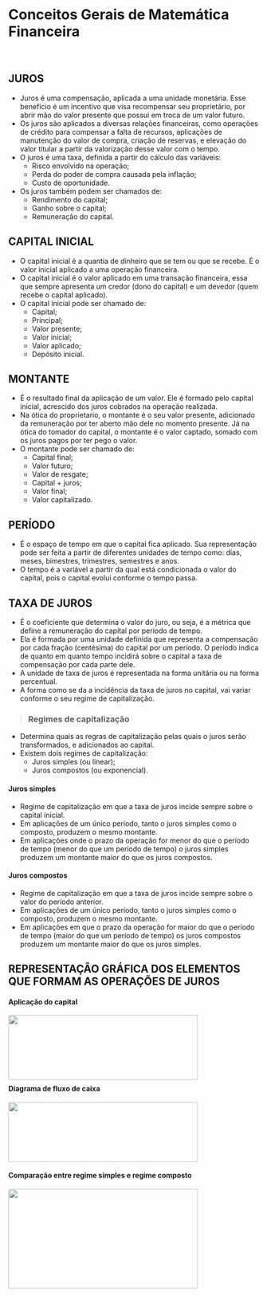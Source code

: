 # Conceitos Gerais de Matemática Financeira

<br>

## JUROS
* Juros é uma compensação, aplicada a uma unidade monetária. Esse benefício é um incentivo que visa recompensar seu proprietário, por abrir mão do valor presente que possui em troca de um valor futuro.
* Os juros são aplicados a diversas relações financeiras, como operações de crédito para compensar a falta de recursos, aplicações de manutenção do valor de compra, criação de reservas, e elevação do valor titular a partir da valorização desse valor com o tempo.
* O juros é uma taxa, definida a partir do cálculo das variáveis:
  - Risco envolvido na operação;
  - Perda do poder de compra causada pela inflação;
  - Custo de oportunidade.
* Os juros também podem ser chamados de:
  - Rendimento do capital;
  - Ganho sobre o capital;
  - Remuneração do capital.

## CAPITAL INICIAL
* O capital inicial é a quantia de dinheiro que se tem ou que se recebe. É o valor inicial aplicado a uma operação financeira.
* O capital inicial é o valor aplicado em uma transação financeira, essa que sempre apresenta um credor (dono do capital) e um devedor (quem recebe o capital aplicado).
* O capital inicial pode ser chamado de:
  - Capital;
  - Principal;
  - Valor presente;
  - Valor inicial;
  - Valor aplicado;
  - Depósito inicial.

## MONTANTE
* É o resultado final da aplicação de um valor. Ele é formado pelo capital inicial, acrescido dos juros cobrados na operação realizada.
* Na ótica do proprietario, o montante é o seu valor presente, adicionado da remuneração por ter aberto mão dele no momento presente. Já na ótica do tomador do capital, o montante é o valor captado, somado com os juros pagos por ter pego o valor.
* O montante pode ser chamado de:
  - Capital final;
  - Valor futuro;
  - Valor de resgate;
  - Capital + juros;
  - Valor final;
  - Valor capitalizado.

## PERÍODO
* É o espaço de tempo em que o capital fica aplicado. Sua representação pode ser feita a partir de diferentes unidades de tempo como: dias, meses, bimestres, trimestres, semestres e anos.
* O tempo é a variável a partir da qual está condicionada o valor do capital, pois o capital evolui conforme o tempo passa.

## TAXA DE JUROS
* É o coeficiente que determina o valor do juro, ou seja, é a métrica que define a remuneração do capital por período de tempo. 
* Ela é formada por uma unidade definida que representa a compensação por cada fração (centésima) do capital por um período. O período indica de quanto em quanto tempo incidirá sobre o capital a taxa de compensação por cada parte dele.
* A unidade de taxa de juros é representada na forma unitária ou na forma percentual.
* A forma como se da a incidência da taxa de juros no capital, vai variar conforme o seu regime de capitalização.

> ### Regimes de capitalização
* Determina quais as regras de capitalização pelas quais o juros serão transformados, e adicionados ao capital. 
* Existem dois regimes de capitalização:
  - Juros simples (ou linear);
  - Juros compostos (ou exponencial).

#### Juros simples
* Regime de capitalização em que a taxa de juros incide sempre sobre o capital inicial.
* Em aplicações de um único período, tanto o juros simples como o composto, produzem o mesmo montante. 
* Em aplicações onde o prazo da operação for menor do que o período de tempo (menor do que um período de tempo) o juros simples produzem um montante maior do que os juros compostos.

#### Juros compostos
* Regime de capitalização em que a taxa de juros incide sempre sobre o valor do período anterior.
* Em aplicações de um único período, tanto o juros simples como o composto, produzem o mesmo montante. 
* Em aplicações em que o prazo da operação for maior do que o período de tempo (maior do que um período de tempo) os juros compostos produzem um montante maior do que os juros simples.

## REPRESENTAÇÃO GRÁFICA DOS ELEMENTOS QUE FORMAM AS OPERAÇÕES DE JUROS

#### Aplicação do capital

<div style="display:inline_block">
    <img align="left" height="130" width="380" src="../../img/representacao-aplicacao-capital.png">
</div>

<br>
<br>
<br>
<br>
<br>
<br>
<br>

#### Diagrama de fluxo de caixa

<div style="display:inline_block">
    <img align="left" height="120" width="380" src="../../img/diagrama-fluxo-de-caixa.png">
</div>


<br>
<br>
<br>
<br>
<br>
<br>
<br>

#### Comparação entre regime simples e regime composto

<div style="display:inline_block">
    <img align="left" height="200" width="380" src="../../img/regime-simples-e-composto.png">
</div>


